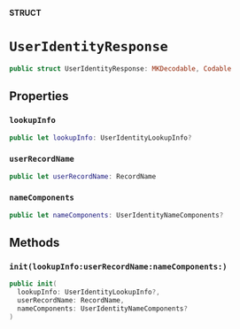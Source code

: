 **STRUCT**

# `UserIdentityResponse`

```swift
public struct UserIdentityResponse: MKDecodable, Codable
```

## Properties
### `lookupInfo`

```swift
public let lookupInfo: UserIdentityLookupInfo?
```

### `userRecordName`

```swift
public let userRecordName: RecordName
```

### `nameComponents`

```swift
public let nameComponents: UserIdentityNameComponents?
```

## Methods
### `init(lookupInfo:userRecordName:nameComponents:)`

```swift
public init(
  lookupInfo: UserIdentityLookupInfo?,
  userRecordName: RecordName,
  nameComponents: UserIdentityNameComponents?
)
```
